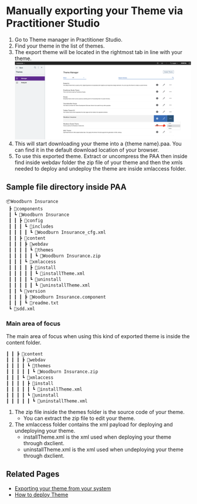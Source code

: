 # Manually exporting your Theme via Practitioner Studio

   1. Go to Theme manager in Practitioner Studio.
   2. Find your theme in the list of themes.
   3. The export theme will be located in the rightmost tab in line with your theme.
       ![Export Theme](../../images/19export_theme.png)
   4. This will start downloading your theme into a {theme name}.paa. You can find it in the default download location of your browser. 
   5. To use this exported theme. Extract or uncompress the PAA then inside find inside webdav folder the zip file of your theme and then the xmls needed to deploy and undeploy the theme are inside xmlaccess folder.
  
## Sample file directory inside PAA

   ```
   📦Woodburn Insurance
    ┣ 📂components
    ┃ ┗ 📂Woodburn Insurance
    ┃ ┃ ┣ 📂config
    ┃ ┃ ┃ ┗ 📂includes
    ┃ ┃ ┃ ┃ ┗ 📜Woodburn Insurance_cfg.xml
    ┃ ┃ ┣ 📂content
    ┃ ┃ ┃ ┣ 📂webdav
    ┃ ┃ ┃ ┃ ┗ 📂themes
    ┃ ┃ ┃ ┃ ┃ ┗ 📜Woodburn Insurance.zip
    ┃ ┃ ┃ ┗ 📂xmlaccess
    ┃ ┃ ┃ ┃ ┣ 📂install
    ┃ ┃ ┃ ┃ ┃ ┗ 📜installTheme.xml
    ┃ ┃ ┃ ┃ ┗ 📂uninstall
    ┃ ┃ ┃ ┃ ┃ ┗ 📜uninstallTheme.xml
    ┃ ┃ ┗ 📂version
    ┃ ┃ ┃ ┣ 📜Woodburn Insurance.component
    ┃ ┃ ┃ ┗ 📜readme.txt
    ┗ 📜sdd.xml
   ```

### Main area of focus

   The main area of focus when using this kind of exported theme is inside the content folder.

   ```
   ┃ ┃ ┣ 📂content
   ┃ ┃ ┃ ┣ 📂webdav
   ┃ ┃ ┃ ┃ ┗ 📂themes
   ┃ ┃ ┃ ┃ ┃ ┗ 📜Woodburn Insurance.zip
   ┃ ┃ ┃ ┗ 📂xmlaccess
   ┃ ┃ ┃ ┃ ┣ 📂install
   ┃ ┃ ┃ ┃ ┃ ┗ 📜installTheme.xml
   ┃ ┃ ┃ ┃ ┗ 📂uninstall
   ┃ ┃ ┃ ┃ ┃ ┗ 📜uninstallTheme.xml
   ```

   1. The zip file inside the themes folder is the source code of your theme.
      - You can extract the zip file to edit your theme.
   2. The xmlaccess folder contains the xml payload for deploying and undeploying your theme.
      - installTheme.xml is the xml used when deploying your theme through dxclient.
      - uninstallTheme.xml is the xml used when undeploying your theme through dxclient.

## Related Pages

- [Exporting your theme from your system](export_theme.md)
- [How to deploy Theme](import_theme.md)
